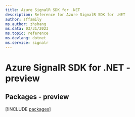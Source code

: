 ```yaml
---
title: Azure SignalR SDK for .NET
description: Reference for Azure SignalR SDK for .NET
author: sffamily
ms.author: zhshang
ms.data: 03/31/2023
ms.topic: reference
ms.devlang: dotnet
ms.service: signalr
---
```

# Azure SignalR SDK for .NET - preview
## Packages - preview
[!INCLUDE [packages](signalr-index.md)]